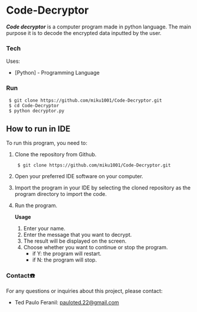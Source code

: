 # Code-Decryptor


***Code decryptor*** is a computer program made in python language. The main purpose it is to decode the encrypted data inputted by the user.

### Tech
Uses:
* [Python] - Programming Language

### Run
     $ git clone https://github.com/miku1001/Code-Decryptor.git
     $ cd Code-Decryptor
     $ python decryptor.py
     
## How to run in IDE

To run this program, you need to:
1. Clone the repository from Github.

        $ git clone https://github.com/miku1001/Code-Decryptor.git
2. Open your preferred IDE software on your computer.
3. Import the program in your IDE by selecting the cloned repository as the program directory to import the code.
4. Run the program.
   
    **Usage**
    1. Enter your name.
    2. Enter the message that you want to decrypt.
    3. The result will be displayed on the screen.
    4. Choose whether you want to continue or stop the program.
       - if Y: the program will restart.
       - if N: the program will stop.

### Contact☎️
  For any questions or inquiries about this project, please contact:
  
  - Ted Paulo Feranil: pauloted.22@gmail.com
